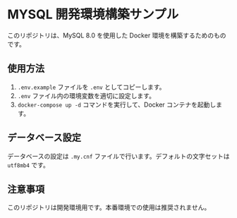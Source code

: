 # MYSQL 開発環境構築サンプル

このリポジトリは、MySQL 8.0 を使用した Docker 環境を構築するためのものです。

## 使用方法

1. `.env.example` ファイルを `.env` としてコピーします。
2. `.env` ファイル内の環境変数を適切に設定します。
3. `docker-compose up -d` コマンドを実行して、Docker コンテナを起動します。

## データベース設定

データベースの設定は `.my.cnf` ファイルで行います。デフォルトの文字セットは `utf8mb4` です。

## 注意事項

このリポジトリは開発環境用です。本番環境での使用は推奨されません。
